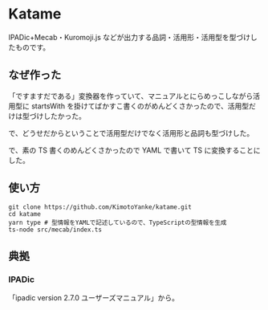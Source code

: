 # Katame

IPADic+Mecab・Kuromoji.js などが出力する品詞・活用形・活用型を型づけしたものです。

## なぜ作った

「ですますだである」変換器を作っていて、マニュアルとにらめっこしながら活用型に startsWith を掛けてばかすこ書くのがめんどくさかったので、活用型だけは型づけしたかった。

で、どうせだからということで活用型だけでなく活用形と品詞も型づけした。

で、素の TS 書くのめんどくさかったので YAML で書いて TS に変換することにした。

## 使い方

```
git clone https://github.com/KimotoYanke/katame.git
cd katame
yarn type # 型情報をYAMLで記述しているので、TypeScriptの型情報を生成
ts-node src/mecab/index.ts
```

## 典拠

### IPADic

「ipadic version 2.7.0 ユーザーズマニュアル」から。

